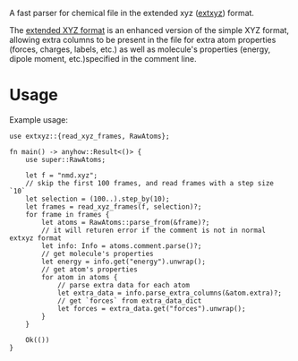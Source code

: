 A fast parser for chemical file in the extended xyz ([extxyz](https://github.com/libAtoms/extxyz?tab=readme-ov-file#general-definitions)) format.

The [extended XYZ format](https://www.ovito.org/docs/current/reference/file_formats/input/xyz.html#extended-xyz-format) is an enhanced version of the simple XYZ
format, allowing extra columns to be present in the file for extra
atom properties (forces, charges, labels, etc.) as well as molecule's
properties (energy, dipole moment, etc.)specified in the comment line.


# Usage

Example usage:

    use extxyz::{read_xyz_frames, RawAtoms};
    
    fn main() -> anyhow::Result<()> {
        use super::RawAtoms;
    
        let f = "nmd.xyz";
        // skip the first 100 frames, and read frames with a step size `10`
        let selection = (100..).step_by(10);
        let frames = read_xyz_frames(f, selection)?;
        for frame in frames {
            let atoms = RawAtoms::parse_from(&frame)?;
            // it will returen error if the comment is not in normal extxyz format
            let info: Info = atoms.comment.parse()?;
            // get molecule's properties
            let energy = info.get("energy").unwrap();
            // get atom's properties
            for atom in atoms {
                // parse extra data for each atom
                let extra_data = info.parse_extra_columns(&atom.extra)?;
                // get `forces` from extra_data_dict
                let forces = extra_data.get("forces").unwrap();
            }
        }
    
        Ok(())
    }

